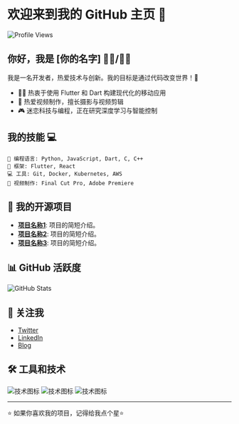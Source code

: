 # 欢迎来到我的 GitHub 主页 👋

 ![Profile Views](https://komarev.com/ghpvc/?username=iot291&color=blueviolet)
## 你好，我是 [你的名字] 🦸‍♂️/🦸‍♀️

我是一名开发者，热爱技术与创新。我的目标是通过代码改变世界！🚀

- 👨‍💻 热衷于使用 Flutter 和 Dart 构建现代化的移动应用
- 🎥 热爱视频制作，擅长摄影与视频剪辑
- 🎮 迷恋科技与编程，正在研究深度学习与智能控制

## 我的技能 💻

 ```text 
 🎯 编程语言: Python, JavaScript, Dart, C, C++ 
 📱 框架: Flutter, React 
 💻 工具: Git, Docker, Kubernetes, AWS 
 🎥 视频制作: Final Cut Pro, Adobe Premiere 
 ``` 

## 📂 我的开源项目

 - **[项目名称1](项目链接)**: 项目的简短介绍。 
 - **[项目名称2](项目链接)**: 项目的简短介绍。 
 - **[项目名称3](项目链接)**: 项目的简短介绍。 

## 📊 GitHub 活跃度

 ![GitHub Stats](https://github-readme-stats.vercel.app/api?username=iot291&show_icons=true&count_private=true&hide=prs&theme=radical) 

## 🚀 关注我

 - [Twitter](https://twitter.com/你的Twitter账号) 
 - [LinkedIn](https://www.linkedin.com/in/你的LinkedIn账号/) 
 - [Blog](https://你的博客链接.com) 

## 🛠️ 工具和技术

 ![技术图标](https://img.shields.io/badge/Flutter-Dart-blue?style=flat-square&logo=flutter&logoColor=white) 
 ![技术图标](https://img.shields.io/badge/Python-3.9-blue?style=flat-square&logo=python&logoColor=white) 
 ![技术图标](https://img.shields.io/badge/JavaScript-ES6-yellow?style=flat-square&logo=javascript&logoColor=white) 

---

 ⭐️ 如果你喜欢我的项目，记得给我点个星⭐️ 
